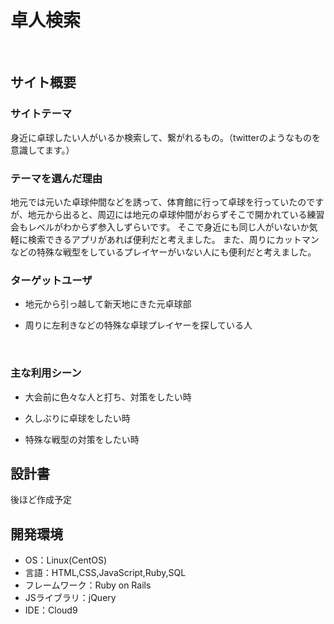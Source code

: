 # 卓人検索
​
## サイト概要
### サイトテーマ
身近に卓球したい人がいるか検索して、繋がれるもの。（twitterのようなものを意識してます。）
​
### テーマを選んだ理由
地元では元いた卓球仲間などを誘って、体育館に行って卓球を行っていたのですが、地元から出ると、周辺には地元の卓球仲間がおらずそこで開かれている練習会もレベルがわからず参入しずらいです。
そこで身近にも同じ人がいないか気軽に検索できるアプリがあれば便利だと考えました。
また、周りにカットマンなどの特殊な戦型をしているプレイヤーがいない人にも便利だと考えました。
### ターゲットユーザ
* 地元から引っ越して新天地にきた元卓球部

* 周りに左利きなどの特殊な卓球プレイヤーを探している人

​
### 主な利用シーン
* 大会前に色々な人と打ち、対策をしたい時

* 久しぶりに卓球をしたい時

* 特殊な戦型の対策をしたい時
​
## 設計書
後ほど作成予定
​
## 開発環境
- OS：Linux(CentOS)
- 言語：HTML,CSS,JavaScript,Ruby,SQL
- フレームワーク：Ruby on Rails
- JSライブラリ：jQuery
- IDE：Cloud9
